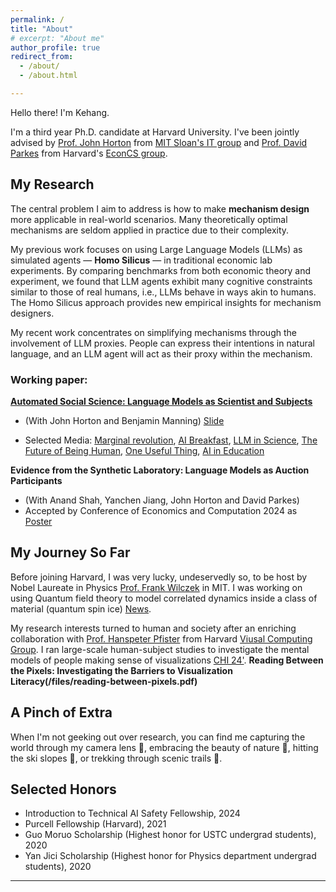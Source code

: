 ```yaml
---
permalink: /
title: "About"
# excerpt: "About me"
author_profile: true
redirect_from: 
  - /about/
  - /about.html

---
```


Hello there! I'm Kehang.

I'm a third year Ph.D. candidate at Harvard University. I've been jointly advised by [Prof. John Horton](https://mitsloan.mit.edu/faculty/directory/john-j-horton) from [MIT Sloan's IT group](https://mitsloan.mit.edu/faculty/academic-groups/information-technology/faculty-research-centers) and [Prof. David Parkes](https://parkes.seas.harvard.edu/) from Harvard's [EconCS group](https://econcs.seas.harvard.edu/).


## My Research
The central problem I aim to address is how to make **mechanism design** more applicable in real-world scenarios. Many theoretically optimal mechanisms are seldom applied in practice due to their complexity.

My previous work focuses on using Large Language Models (LLMs) as simulated agents — **Homo Silicus** — in traditional economic lab experiments. By comparing benchmarks from both economic theory and experiment, we found that LLM agents exhibit many cognitive constraints similar to those of real humans, i.e., LLMs behave in ways akin to humans. The Homo Silicus approach provides new empirical insights for mechanism designers.

My recent work concentrates on simplifying mechanisms through the involvement of LLM proxies. People can express their intentions in natural language, and an LLM agent will act as their proxy within the mechanism.


<!-- I am generally interested in modelling human behaviors and mechanism design.

In the short term,, I am exploring these two directions:
1. Do Language Models (LMs) behave like Humans?
2. Are predictions made on LMs valid on Humans? 

Looking ahead, my long-term scope concerning two questions:
1. How to better model Human Behaviors with AI?
2. How to increase the Welfare of Human Being with AI modeling? -->

### Working paper: 

**[Automated Social Science: Language Models as Scientist and Subjects](https://arxiv.org/abs/2404.11794)**

- (With John Horton and Benjamin Manning) [Slide](https://docs.google.com/presentation/d/15c4sh5NC-IJePoteKCgryqFtzFzAJtWPbs1BQrxHF8A/edit?usp=sharing)

- Selected Media: [Marginal revolution](https://marginalrevolution.com/marginalrevolution/2024/03/its-happening-economic-science-edition.html), [AI Breakfast](https://aibreakfast.beehiiv.com/p/llmbased-system-designs-runs-social-experiments), [LLM in Science](https://llminscience.com/), [The Future of Being Human](https://futureofbeinghuman.com/p/can-ai-be-used-to-automate-social), [One Useful Thing](https://www.oneusefulthing.org/p/four-singularities-for-research), [AI in Education](https://www.linkedin.com/pulse/ai-education-new-research-6th-may-ray-fleming-h7xge/)

**Evidence from the Synthetic Laboratory: Language Models as Auction Participants**

- (With Anand Shah, Yanchen Jiang, John Horton and David Parkes) 
- Accepted by Conference of Economics and Computation 2024 as [Poster](https://drive.google.com/file/d/1pjOY_0SyVpgsZ75PCVZQAnXrZn7S7Ct6/view?usp=sharing)



<!-- Recently, I was selected as the Introduction to Technical AI Safety Fellow with the [AI Safety Student Team](https://haist.ai/) -->

<!-- Don't hesitate to email me if you are interested in research opportunities or want to collaborate. I constantly mentor undergrad and grad students from Harvard, MIT and other schools. -->

## My Journey So Far

Before joining Harvard, I was very lucky, undeservedly so, to be host by Nobel Laureate in Physics [Prof. Frank Wilczek](https://physics.mit.edu/faculty/frank-wilczek/) in MIT. I was working on using Quantum field theory to model correlated dynamics inside a class of material (quantum spin ice) [News](https://meetings.aps.org/Meeting/MAR22/Session/K51.5).

My research interests turned to human and society after an enriching collaboration with [Prof. Hanspeter Pfister](https://seas.harvard.edu/person/hanspeter-pfister) from Harvard [Viusal Computing Group](https://vcg.seas.harvard.edu/). I ran large-scale human-subject studies to investigate the mental models of people making sense of visualizations [CHI 24'](https://programs.sigchi.org/chi/2024/program/content/147374). 
**Reading Between the Pixels: Investigating the Barriers to Visualization Literacy(/files/reading-between-pixels.pdf)**



## A Pinch of Extra

When I'm not geeking out over research, you can find me capturing the world through my camera lens 📸, embracing the beauty of nature 🌲, hitting the ski slopes 🎿, or trekking through scenic trails 🥾.


## Selected Honors
- Introduction to Technical AI Safety Fellowship, 2024
- Purcell Fellowship (Harvard), 2021
- Guo Moruo Scholarship (Highest honor for USTC undergrad students), 2020 
- Yan Jici  Scholarship (Highest honor for Physics department undergrad students), 2020 


---

<!-- Example: editing a markdown file for a talk
![Editing a markdown file for a talk](/images/editing-talk.png) -->

